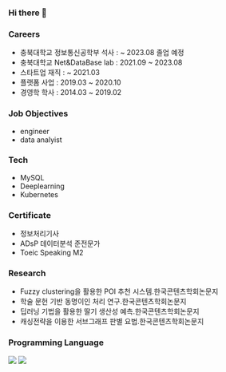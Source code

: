 ### Hi there 👋

### Careers
- 충북대학교 정보통신공학부 석사 : ~ 2023.08 졸업 예정
- 충북대학교 Net&DataBase lab : 2021.09 ~ 2023.08
- 스타트업 재직 : ~ 2021.03
- 플랫폼 사업 : 2019.03 ~ 2020.10
- 경영학 학사 : 2014.03 ~ 2019.02

### Job Objectives
- engineer
- data analyist

### Tech
- MySQL
- Deeplearning 
- Kubernetes

### Certificate
- 정보처리기사
- ADsP 데이터분석 준전문가
- Toeic Speaking M2

### Research
- Fuzzy clustering을 활용한 POI 추천 시스템.한국콘텐츠학회논문지
- 학술 문헌 기반 동명이인 처리 연구.한국콘텐츠학회논문지
- 딥러닝 기법을 활용한 딸기 생산성 예측.한국콘텐츠학회논문지
- 캐싱전략을 이용한 서브그래프 판별 요법.한국콘텐츠학회논문지 

### Programming Language

<!--
**mangolee2/mangolee2** is a ✨ _special_ ✨ repository because its `README.md` (this file) appears on your GitHub profile.

Here are some ideas to get you started:

- 🔭 I’m currently working on ...
- 🌱 I’m currently learning ...
- 👯 I’m looking to collaborate on ...
- 🤔 I’m looking for help with ...
- 💬 Ask me about ...
- 📫 How to reach me: ...
- 😄 Pronouns: ...
- ⚡ Fun fact: ...
-->
  
<img src="https://img.shields.io/badge/python-007396?style=flat-square&logo=Java&logoColor=white"/></a>
<img src="https://img.shields.io/badge/java-007396?style=flat-square&logo=Java&logoColor=white"/></a>
